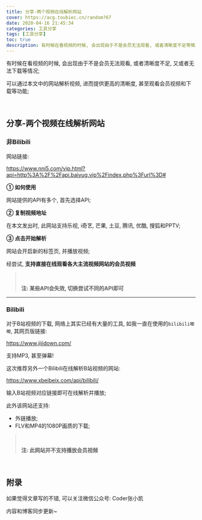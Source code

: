 ```yaml
---
title: 分享-两个视频在线解析网站
cover: https://acg.toubiec.cn/random?67
date: 2020-04-16 21:45:34
categories: 工具分享
tags: [工具分享]
toc: true
description: 有时候在看视频的时候, 会出现由于不是会员无法观看, 或者清晰度不足等情况; 可以通过本文中的网站解析视频, 进而提供更高的清晰度, 甚至观看会员视频;
---
```


有时候在看视频的时候, 会出现由于不是会员无法观看, 或者清晰度不足, 又或者无法下载等情况;

可以通过本文中的网站解析视频, 进而提供更高的清晰度, 甚至观看会员视频和下载等功能;

<br/>

<!--more-->

## 分享-两个视频在线解析网站

### 非Bilibili

网站链接:

https://www.nni5.com/vip.html?api=http%3A%2F%2Fapi.baiyug.vip%2Findex.php%3Furl%3D#

**① 如何使用**

网站提供的API有多个, 首先选择API;

**② 复制视频地址**

在本文发出时, 此网站支持乐视, i奇艺, 芒果, 土豆, 腾讯, 优酷, 搜狐和PPTV;

**③ 点击开始解析**

网站会开启新的标签页, 并播放视频;

经尝试, **支持直接在线观看各大主流视频网站的会员视频**

><br/>
>
>**注: 某些API会失效, 切换尝试不同的API即可**

****

### Bilibili

对于B站视频的下载, 网络上其实已经有大量的工具, 如我一直在使用的`bilibili唧唧`, 其网页版链接:

https://www.jijidown.com/

支持MP3, 甚至弹幕!

这次推荐另外一个Bilibili在线解析B站视频的网站:

https://www.xbeibeix.com/api/bilibili/

输入B站视频对应链接即可在线解析并播放;

此外该网站还支持:

-   外链播放;
-   FLV和MP4的1080P画质的下载;

><br/>
>
>**注: 此网站并不支持播放会员视频**

<br/>

## 附录

如果觉得文章写的不错, 可以关注微信公众号: Coder张小凯

内容和博客同步更新~

<br/>